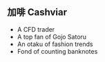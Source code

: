 ## 加啡 Cashviar

- A CFD trader
- A top fan of Gojo Satoru
- An otaku of fashion trends
- Fond of counting banknotes
